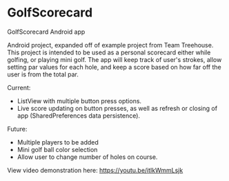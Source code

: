 # GolfScorecard
GolfScorecard Android app

Android project, expanded off of example project from Team Treehouse. This project is intended to be used as a personal scorecard either while golfing, or playing mini golf. The app will keep track of user's strokes, allow setting par values for each hole, and keep a score based on how far off the user is from the total par. 

Current:
- ListView with multiple button press options. 
- Live score updating on button presses, as well as refresh or closing of app (SharedPreferences data persistence).

Future:
- Multiple players to be added
- Mini golf ball color selection
- Allow user to change number of holes on course. 

View video demonstration here: https://youtu.be/itlkWmmLsjk
